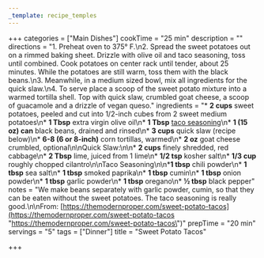 ```yaml
---
_template: recipe_temples
---
```




+++
categories = ["Main Dishes"]
cookTime = "25 min"
description = ""
directions = "1. Preheat oven to 375° F.\n2. Spread the sweet potatoes out on a rimmed baking sheet. Drizzle with olive oil and taco seasoning, toss until combined. Cook potatoes on center rack until tender, about 25 minutes. While the potatoes are still warm, toss them with the black beans.\n3. Meanwhile, in a medium sized bowl, mix all ingredients for the quick slaw.\n4. To serve place a scoop of the sweet potato mixture into a warmed tortilla shell. Top with quick slaw, crumbled goat cheese, a scoop of guacamole and a drizzle of vegan queso."
ingredients = "* **2 cups** sweet potatoes, peeled and cut into 1/2-inch cubes from 2 sweet medium potatoes\n* **1 Tbsp** extra virgin olive oil\n* **1 Tbsp** [taco seasoning](https://themodernproper.com/posts/homemade-taco-seasoning)\n* **1 (15 oz) can** black beans, drained and rinsed\n* **3 cups** quick slaw (recipe below)\n* **6-8 (6 or 8-inch)** corn tortillas, warmed\n* **2 oz** goat cheese crumbled, optional\n\nQuick Slaw:\n\n* **2 cups** finely shredded, red cabbage\n* **2 Tbsp** lime, juiced from 1 lime\n* **1/2 tsp** kosher salt\n* **1/3 cup** roughly chopped cilantro\n\nTaco Seasoning\n\n* **​1 tbsp** chili powder\n* **1 tbsp** sea salt\n* **1 tbsp** smoked paprika\n* **1 tbsp** cumin\n* **1 tbsp** onion powder\n* **1 tbsp** garlic powder\n* **1 tbsp** oregano\n* **½ tbsp** black pepper"
notes = "We make beans separately with garlic powder, cumin, so that they can be eaten without the sweet potatoes. The taco seasoning is really good.\n\nFrom: [https://themodernproper.com/sweet-potato-tacos](https://themodernproper.com/sweet-potato-tacos \"https://themodernproper.com/sweet-potato-tacos\")"
prepTime = "20 min"
servings = "5"
tags = ["Dinner"]
title = "Sweet Potato Tacos"

+++
